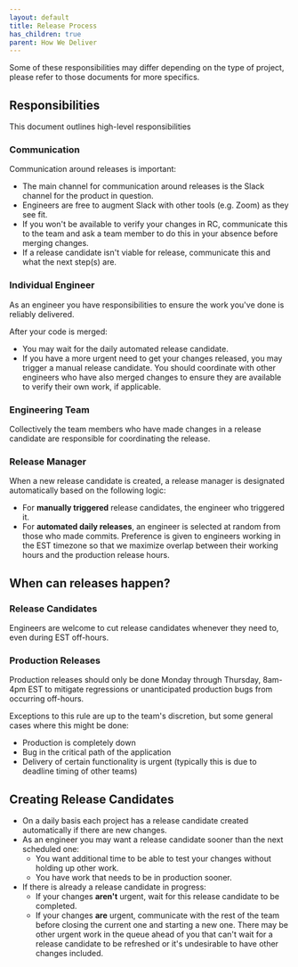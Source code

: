 ```yaml
---
layout: default
title: Release Process
has_children: true
parent: How We Deliver
---
```


Some of these responsibilities may differ depending on the type of project, please refer to those documents for more specifics.

## Responsibilities

This document outlines high-level responsibilities

### Communication

Communication around releases is important:

- The main channel for communication around releases is the Slack channel for the product in question.
- Engineers are free to augment Slack with other tools (e.g. Zoom) as they see fit.
- If you won't be available to verify your changes in RC, communicate this to the team and ask a team member to do this in your absence before merging changes.
- If a release candidate isn't viable for release, communicate this and what the next step(s) are.

### Individual Engineer

As an engineer you have responsibilities to ensure the work you've done is reliably delivered.

After your code is merged:

- You may wait for the daily automated release candidate.
- If you have a more urgent need to get your changes released, you may trigger a manual release candidate. You should coordinate with other engineers who have also merged changes to ensure they are available to verify their own work, if applicable.

### Engineering Team

Collectively the team members who have made changes in a release candidate are responsible for coordinating the release.

### Release Manager

When a new release candidate is created, a release manager is designated automatically based on the following logic:
  
- For **manually triggered** release candidates, the engineer who triggered it.
- For **automated daily releases**, an engineer is selected at random from those who made commits. Preference is given to engineers working in the EST timezone so that we maximize overlap between their working hours and the production release hours.


## When can releases happen?

### Release Candidates
  
Engineers are welcome to cut release candidates whenever they need to, even during EST off-hours.

### Production Releases

Production releases should only be done Monday through Thursday, 8am-4pm EST to mitigate regressions or unanticipated production bugs from occurring off-hours.

Exceptions to this rule are up to the team's discretion, but some general cases where this might be done:

- Production is completely down
- Bug in the critical path of the application
- Delivery of certain functionality is urgent (typically this is due to deadline timing of other teams)

## Creating Release Candidates

- On a daily basis each project has a release candidate created automatically if there are new changes.
- As an engineer you may want a release candidate sooner than the next scheduled one:
  - You want additional time to be able to test your changes without holding up other work.
  - You have work that needs to be in production sooner.
- If there is already a release candidate in progress:
  - If your changes **aren't** urgent, wait for this release candidate to be completed.
  - If your changes **are** urgent, communicate with the rest of the team before closing the current one and starting a new one. There may be other urgent work in the queue ahead of you that can't wait for a release candidate to be refreshed or it's undesirable to have other changes included.